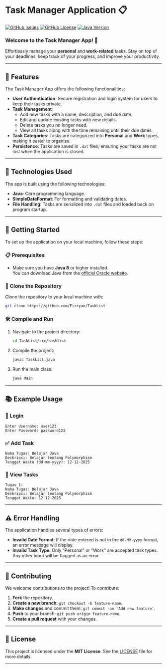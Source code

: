 # Task Manager Application 📋

[![GitHub Issues](https://img.shields.io/github/issues/Fizryan/TaskList)](https://github.com/Fizryan/TaskList/issues)
[![GitHub License](https://img.shields.io/github/license/Fizryan/TaskList)](https://github.com/Fizryan/TaskList/blob/main/LICENSE)
[![Java Version](https://img.shields.io/badge/Java-8%2B-blue)](https://www.oracle.com/java/technologies/javase-jdk11-downloads.html)

### **Welcome to the Task Manager App!** 🚀  
Effortlessly manage your **personal** and **work-related** tasks. Stay on top of your deadlines, keep track of your progress, and improve your productivity. 

---

## 🌟 **Features**  
The Task Manager App offers the following functionalities:

- **User Authentication**: Secure registration and login system for users to keep their tasks private.
- **Task Management**:
  - Add new tasks with a name, description, and due date.
  - Edit and update existing tasks with new details.
  - Delete tasks you no longer need.
  - View all tasks along with the time remaining until their due dates.
- **Task Categories**: Tasks are categorized into **Personal** and **Work** types, making it easier to organize.
- **Persistence**: Tasks are saved in `.dat` files, ensuring your tasks are not lost when the application is closed.

---

## 🔧 **Technologies Used**  
The app is built using the following technologies:

- **Java**: Core programming language.
- **SimpleDateFormat**: For formatting and validating dates.
- **File Handling**: Tasks are serialized into `.dat` files and loaded back on program startup.

---

## 🏁 **Getting Started**  

To set up the application on your local machine, follow these steps:

### :clipboard: **Prerequisites**

- Make sure you have **Java 8** or higher installed.  
  You can download Java from the [official Oracle website](https://www.oracle.com/java/technologies/javase-jdk11-downloads.html).

### :floppy_disk: **Clone the Repository**

Clone the repository to your local machine with:

```bash
git clone https://github.com/Fizryan/TaskList
```

### :hammer_and_wrench: **Compile and Run**

1. Navigate to the project directory:

   ```bash
   cd TaskList/src/tasklist
   ```

2. Compile the project:

   ```bash
   javac TaskList.java
   ```

3. Run the main class:

   ```bash
   java Main
   ```

---

## 📚 **Example Usage**

### :key: **Login**

```plaintext
Enter Username: user123
Enter Password: password123
```

### :white_check_mark: **Add Task**

```plaintext
Nama Tugas: Belajar Java
Deskripsi: Belajar tentang Polymorphism
Tenggat Waktu (dd-mm-yyyy): 12-12-2025
```

### :memo: **View Tasks**

```plaintext
Tugas 1:
Nama Tugas: Belajar Java
Deskripsi: Belajar tentang Polymorphism
Tenggat Waktu: 12-12-2025
```

---

## ⚠️ **Error Handling**

The application handles several types of errors:

- **Invalid Date Format**: If the date entered is not in the `dd-MM-yyyy` format, an error message will display.
- **Invalid Task Type**: Only "Personal" or "Work" are accepted task types. Any other input will be flagged as an error.

---

## 🤝 **Contributing**

We welcome contributions to the project! To contribute:

1. **Fork** the repository.
2. **Create a new branch**: `git checkout -b feature-name`.
3. **Make changes** and commit them: `git commit -am 'Add new feature'`.
4. **Push** to your branch: `git push origin feature-name`.
5. **Create a pull request** with your changes.

---

## 📄 **License**  

This project is licensed under the **MIT License**. See the [LICENSE](LICENSE) file for more details.

---
